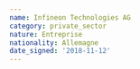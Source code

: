 ```yaml
---
name: Infineon Technologies AG
category: private_sector
nature: Entreprise
nationality: Allemagne
date_signed: '2018-11-12'
---
```

    